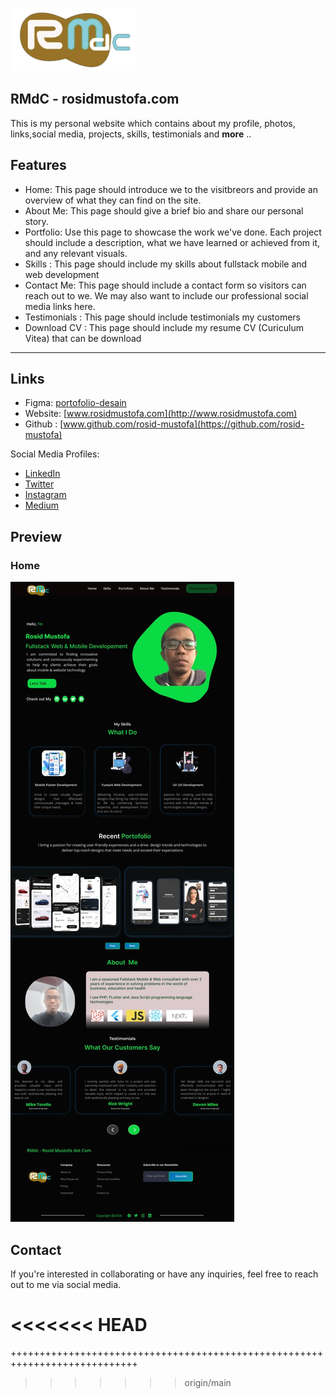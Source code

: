 ![Home](/previews/logobranding.png)

## RMdC - rosidmustofa.com

This is my personal website which contains about my profile, photos, links,social media, projects, skills, testimonials and **more** ..

## Features

- Home: This page should introduce we to the visitbreors and provide an overview of what they can find on the site.
- About Me: This page should give a brief bio and share our personal story.
- Portfolio: Use this page to showcase the work we've done. Each project should include a description, what we have learned or achieved   from it, and any relevant visuals.
- Skills : This page should include my skills about fullstack mobile and web development
- Contact Me: This page should include a contact form so visitors can reach out to we. We may also want to include our professional social media links here.
- Testimonials : This page should include testimonials my customers
- Download CV : This page should include my resume CV (Curiculum Vitea) that can be download

---

## Links
- Figma: [portofolio-desain](https://www.figma.com/file/IcM2ePPR6tVG1zXMsHtZug/Portfolio-Website?type=design&node-id=0%3A1&mode=design&t=lhsMciXb1LSIa5YZ-1)
- Website: [www.rosidmustofa.com](http://www.rosidmustofa.com)
- Github : [www.github.com/rosid-mustofa](https://github.com/rosid-mustofa)

Social Media Profiles:
- [LinkedIn](https://www.linkedin.com/in/rosidmustofa)
- [Twitter](https://twitter.com/rosidcodelab)
- [Instagram](https://www.instagram.com/rosid_mustofa)
- [Medium](https://rosidmustofa.medium.com/)

## Preview
### Home
![Home](/previews/home.jpg)



## Contact

If you're interested in collaborating or have any inquiries, feel free to reach out to me via social media.


<<<<<<< HEAD
=======
++++++++++++++++++++++++++++++++++++++++++++++++++++++++++++++++++++++++++++
>>>>>>> origin/main
